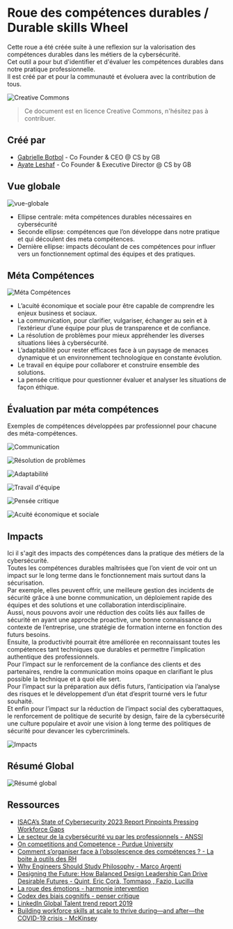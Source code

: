 # Roue des compétences durables / Durable skills Wheel

Cette roue a été créée suite à une reflexion sur la valorisation des compétences durables dans les métiers de la cybersécurité.  
Cet outil a pour but d'identifier et d'évaluer les compétences durables dans notre pratique professionnelle.  
Il est créé par et pour la communauté et évoluera avec la contribution de tous.  

![Creative Commons](../.res/2024-05-17-16-08-14.png)

> Ce document est en licence Creative Commons, n'hésitez pas à contribuer.

## Créé par

- [Gabrielle Botbol](https://www.linkedin.com/in/gabriellebotbol/) - Co Founder & CEO @ CS by GB
- [Ayate Leshaf](https://www.linkedin.com/in/leshafayate/) - Co Founder & Executive Director @ CS by GB

## Vue globale

![vue-globale](../.res/2024-05-17-16-13-37.png)

- Ellipse centrale: méta compétences durables nécessaires en cybersécurité
- Seconde ellipse: compétences que l’on développe dans notre pratique et qui découlent des meta compétences.
- Dernière ellipse: impacts découlant de ces compétences pour influer vers un fonctionnement optimal des équipes et des pratiques.

## Méta Compétences

![Méta Compétences](../.res/2024-05-17-16-41-51.png)  

- L’acuité économique et sociale pour être capable de comprendre les enjeux business et sociaux.
- La communication, pour clarifier, vulgariser, échanger au sein et à l’extérieur d’une équipe pour plus de transparence et de confiance.
- La résolution de problèmes pour mieux appréhender les diverses situations liées à cybersécurité.
- L’adaptabilité pour rester efficaces face à un paysage de menaces dynamique et un environnement technologique en constante évolution. 
- Le travail en équipe pour collaborer et construire ensemble des solutions.
- La pensée critique pour questionner évaluer et analyser les situations de façon éthique.


## Évaluation par méta compétences

Exemples de compétences développées par professionnel pour chacune des méta-compétences.  

![Communication](../.res/2024-05-17-16-25-40.png)  

![Résolution de problèmes](../.res/2024-05-17-16-26-14.png)  

![Adaptabilité](../.res/2024-05-17-16-27-09.png)  

![Travail d'équipe](../.res/2024-05-17-16-27-46.png)  

![Pensée critique](../.res/2024-05-17-16-28-24.png)  

![Acuité économique et sociale](../.res/2024-05-17-16-29-03.png)  

## Impacts

Ici il s'agit des impacts des compétences dans la pratique des métiers de la cybersécurité.  
Toutes les compétences durables maîtrisées que l’on vient de voir ont un impact sur le long terme dans le fonctionnement mais surtout dans la sécurisation.  
Par exemple, elles peuvent offrir, une meilleure gestion des incidents de sécurité grâce à une bonne communication, un déploiement rapide des équipes et des solutions et une collaboration interdisciplinaire.  
Aussi, nous pouvons avoir une réduction des coûts liés aux failles de sécurité en ayant une approche proactive, une bonne connaissance du contexte de l’entreprise, une stratégie de formation interne en fonction des futurs besoins.  
Ensuite, la productivité pourrait être améliorée en reconnaissant toutes les compétences tant techniques que durables et permettre l’implication authentique des professionnels.  
Pour l’impact sur le renforcement de la confiance des clients et des partenaires, rendre la communication moins opaque en clarifiant le plus possible la technique et à quoi elle sert.  
Pour l’impact sur la préparation aux défis futurs, l’anticipation via l’analyse des risques et le développement d’un état d’esprit tourné vers le futur souhaité.  
Et enfin pour l’impact sur la réduction de l’impact social des cyberattaques, le renforcement de politique de securité by design, faire de la cybersécurité une culture populaire et avoir une vision à long terme des politiques de sécurité pour devancer les cybercriminels.  

![Impacts](../.res/2024-05-17-16-43-01.png)  

## Résumé Global

![Résumé global](../.res/2024-05-17-16-43-26.png)  

## Ressources

- [ISACA’s State of Cybersecurity 2023 Report Pinpoints Pressing Workforce Gaps](https://www.isaca.org/resources/news-and-trends/newsletters/atisaca/2023/volume-40/isacas-state-of-cybersecurity-2023-report-reveals-pressing-workforce-gaps) 
- [Le secteur de la cybersécurité vu par les professionnels - ANSSI](https://cyber.gouv.fr/actualites/le-secteur-de-la-cybersecurite-vu-par-les-professionnels-lobservatoire-des-metiers) 
- [On competitions and Competence - Purdue University](https://www.cerias.purdue.edu/site/blog/post/on_competitions_and_competence/)
- [Comment s’organiser face à l’obsolescence des compétences ? - La boite à outils des RH](https://laboiteaoutilsdesrh.fr/comment-sorganiser-face-a-lobsolescence-des-competences/)
- [Why Engineers Should Study Philosophy - Marco Argenti](https://hbr.org/2024/04/why-engineers-should-study-philosophy)
- [Designing the Future: How Balanced Design Leadership Can Drive Desirable Futures - Quint, Eric  Corà, Tommaso , Fazio, Lucilla](https://zenodo.org/records/10446637)
- [La roue des émotions - harmonie intervention](https://harmonieintervention.com/familles-en-affaires-gestion-des-emotions/la-roue-des-emotions/)
- [Codex des biais cognitifs - penser critique](https://www.penser-critique.be/wp-content/uploads/2018/02/codex-biais-cognitifs.pdf)
- [LinkedIn Global Talent trend report 2019](https://news.linkedin.com/2019/January/linkedin-releases-2019-global-talent-trends-report)
- [Building workforce skills at scale to thrive during—and after—the COVID-19 crisis - McKinsey](https://www.mckinsey.com/capabilities/people-and-organizational-performance/our-insights/building-workforce-skills-at-scale-to-thrive-during-and-after-the-covid-19-crisis)

